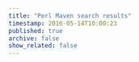 ```yaml
---
title: "Perl Maven search results"
timestamp: 2016-05-14T10:00:23
published: true
archive: false
show_related: false
---
```




